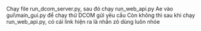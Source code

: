 Chạy file run_dcom_server.py, sau đó chạy run_web_api.py
Ae vào gui\main_gui.py để chạy thử DCOM gửi yêu cầu
Còn không thì sau khi chạy run_web_api.py, có cái link hiện ra là nhấn zô dùng luôn nhóe
